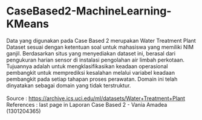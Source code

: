 # CaseBased2-MachineLearning-KMeans

Data yang digunakan pada Case Based 2 merupakan Water Treatment Plant Dataset sesuai dengan ketentuan soal untuk mahasiswa yang memiliki NIM ganjil. Berdasarkan situs yang menyediakan dataset ini, berasal dari pengukuran harian sensor di instalasi pengolahan air limbah perkotaan. Tujuannya adalah untuk mengklasifikasikan keadaan operasional pembangkit untuk memprediksi kesalahan melalui variabel keadaan pembangkit pada setiap tahapan proses perawatan. Domain ini telah dinyatakan sebagai domain yang tidak terstruktur.\
\
Source : https://archive.ics.uci.edu/ml/datasets/Water+Treatment+Plant
\
References : last page in Laporan Case Based 2 - Vania Amadea (1301204365)
